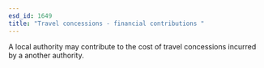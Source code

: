 ```yaml
---
esd_id: 1649
title: "Travel concessions - financial contributions "
---
```


A local authority may contribute to the cost of travel concessions incurred by a another authority.

